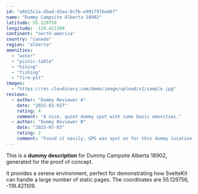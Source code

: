 ```yaml
---
id: "e0d15c1a-dbad-45ea-8cfb-e9917976ed6f"
name: "Dummy Campsite Alberta 18902"
latitude: 55.129756
longitude: -119.421109
continent: "north-america"
country: "canada"
region: "alberta"
amenities:
  - "water"
  - "picnic-table"
  - "hiking"
  - "fishing"
  - "fire-pit"
images:
  - "https://res.cloudinary.com/demo/image/upload/v1/sample.jpg"
reviews:
  - author: "Dummy Reviewer A"
    date: "2025-01-027"
    rating: 4
    comment: "A nice, quiet dummy spot with some basic amenities."
  - author: "Dummy Reviewer B"
    date: "2025-07-03"
    rating: 2
    comment: "Found it easily. GPS was spot on for this dummy location."
---
```


This is a **dummy description** for Dummy Campsite Alberta 18902, generated for the proof of concept.

It provides a serene environment, perfect for demonstrating how SvelteKit can handle a large number of static pages. The coordinates are 55.129756, -119.421109.
